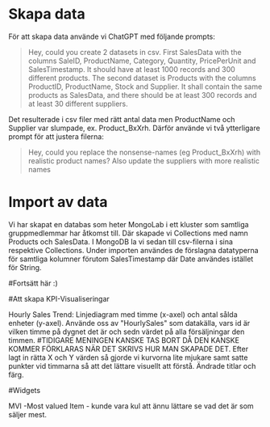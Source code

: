 # Skapa data
För att skapa data använde vi ChatGPT med följande prompts:
> Hey, could you create 2 datasets in csv. First SalesData with the columns SaleID, ProductName, Category, Quantity, PricePerUnit and SalesTimestamp. It should have at least 1000 records and 300 different products. The second dataset is Products with the columns ProductID, ProductName, Stock and Supplier. It shall contain the same products as SalesData, and there should be at least 300 records and at least 30 different suppliers.

Det resulterade i csv filer med rätt antal data men ProductName och Supplier var slumpade, ex. Product_BxXrh. Därför använde vi två ytterligare prompt för att justera filerna:
> Hey, could you replace the nonsense-names (eg Product_BxXrh) with realistic product names?
> Also update the suppliers with more realistic names

# Import av data
Vi har skapat en databas som heter MongoLab i ett kluster som samtliga gruppmedlemmar har åtkomst till. Där skapade vi Collections med namn Products och SalesData. I MongoDB la vi sedan till csv-filerna i sina respektive Collections. Under importen användes de förslagna datatyperna för samtliga kolumner förutom SalesTimestamp där Date användes istället för String.


#Fortsätt här :)


#Att skapa KPI-Visualiseringar


Hourly Sales Trend: Linjediagram med timme (x-axel) och antal sålda enheter (y-axel). Använde oss av "HourlySales" som datakälla, vars id är vilken timme på dygnet det är och sedn värdet på alla försäljningar den timmen. #TIDIGARE MENINGEN KANSKE TAS BORT DÅ DEN KANSKE KOMMER FÖRKLARAS NÄR DET SKRIVS HUR MAN SKAPADE DET. 
Efter lagt in rätta X och Y värden så gjorde vi kurvorna lite mjukare samt satte punkter vid timmarna så att det lättare visuellt att förstå. Ändrade titlar och färg. 


#Widgets

MVI -Most valued Item - kunde vara kul att ännu lättare se vad det är som säljer mest. 
